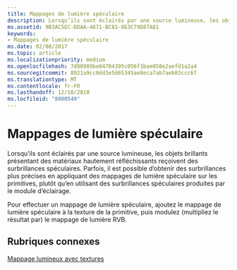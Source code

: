 ```yaml
---
title: Mappages de lumière spéculaire
description: Lorsqu’ils sont éclairés par une source lumineuse, les objets brillants présentant des matériaux hautement réfléchissants reçoivent des surbrillances spéculaires.
ms.assetid: 9B3AC5EC-DDAA-4671-BC81-0E3C79D87A81
keywords:
- Mappages de lumière spéculaire
ms.date: 02/08/2017
ms.topic: article
ms.localizationpriority: medium
ms.openlocfilehash: 7d88989be04704395c056f1bae058e2aefd1a2a4
ms.sourcegitcommit: 8921a9cc0dd3e5665345ae8eca7ab7aeb83ccc6f
ms.translationtype: MT
ms.contentlocale: fr-FR
ms.lasthandoff: 12/10/2018
ms.locfileid: "8900549"
---
```

# <a name="specular-light-maps"></a>Mappages de lumière spéculaire


Lorsqu’ils sont éclairés par une source lumineuse, les objets brillants présentant des matériaux hautement réfléchissants reçoivent des surbrillances spéculaires. Parfois, il est possible d’obtenir des surbrillances plus précises en appliquant des mappages de lumière spéculaire sur les primitives, plutôt qu’en utilisant des surbrillances spéculaires produites par le module d’éclairage.

Pour effectuer un mappage de lumière spéculaire, ajoutez le mappage de lumière spéculaire à la texture de la primitive, puis modulez (multipliez le résultat par) le mappage de lumière RVB.

## <a name="span-idrelated-topicsspanrelated-topics"></a><span id="related-topics"></span>Rubriques connexes


[Mappage lumineux avec textures](light-mapping-with-textures.md)

 

 





